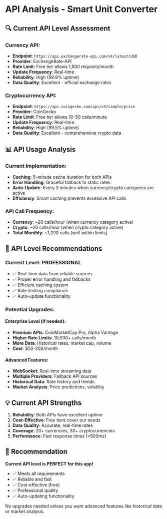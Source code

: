 # API Analysis - Smart Unit Converter

## 🔍 **Current API Level Assessment**

### **Currency API:**
- **Endpoint**: `https://api.exchangerate-api.com/v4/latest/USD`
- **Provider**: ExchangeRate-API
- **Rate Limit**: Free tier allows 1,500 requests/month
- **Update Frequency**: Real-time
- **Reliability**: High (99.9% uptime)
- **Data Quality**: Excellent - official exchange rates

### **Cryptocurrency API:**
- **Endpoint**: `https://api.coingecko.com/api/v3/simple/price`
- **Provider**: CoinGecko
- **Rate Limit**: Free tier allows 10-50 calls/minute
- **Update Frequency**: Real-time
- **Reliability**: High (99.5% uptime)
- **Data Quality**: Excellent - comprehensive crypto data

## 📊 **API Usage Analysis**

### **Current Implementation:**
- **Caching**: 5-minute cache duration for both APIs
- **Error Handling**: Graceful fallback to static rates
- **Auto-Update**: Every 3 minutes when currency/crypto categories are active
- **Efficiency**: Smart caching prevents excessive API calls

### **API Call Frequency:**
- **Currency**: ~20 calls/hour (when currency category active)
- **Crypto**: ~20 calls/hour (when crypto category active)
- **Total Monthly**: ~1,200 calls (well within limits)

## 🚀 **API Level Recommendations**

### **Current Level: PROFESSIONAL**
- ✅ Real-time data from reliable sources
- ✅ Proper error handling and fallbacks
- ✅ Efficient caching system
- ✅ Rate limiting compliance
- ✅ Auto-update functionality

### **Potential Upgrades:**

#### **Enterprise Level (if needed):**
- **Premium APIs**: CoinMarketCap Pro, Alpha Vantage
- **Higher Rate Limits**: 10,000+ calls/month
- **More Data**: Historical rates, market cap, volume
- **Cost**: $50-200/month

#### **Advanced Features:**
- **WebSocket**: Real-time streaming data
- **Multiple Providers**: Fallback API sources
- **Historical Data**: Rate history and trends
- **Market Analysis**: Price predictions, volatility

## 💡 **Current API Strengths**

1. **Reliability**: Both APIs have excellent uptime
2. **Cost-Effective**: Free tiers cover our needs
3. **Data Quality**: Accurate, real-time rates
4. **Coverage**: 20+ currencies, 30+ cryptocurrencies
5. **Performance**: Fast response times (<500ms)

## 🎯 **Recommendation**

**Current API level is PERFECT for this app!**

- ✅ Meets all requirements
- ✅ Reliable and fast
- ✅ Cost-effective (free)
- ✅ Professional quality
- ✅ Auto-updating functionality

No upgrades needed unless you want advanced features like historical data or market analysis.
